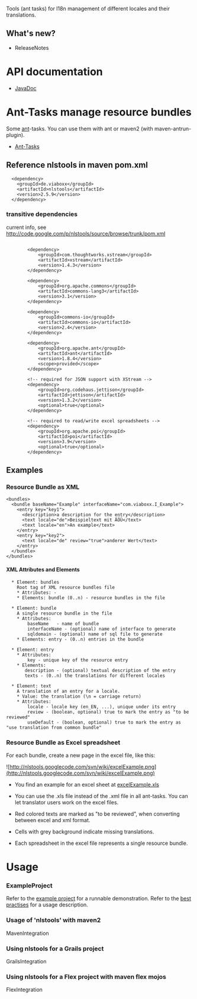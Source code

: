 Tools (ant tasks) for I18n management of different locales and their translations.

## What's new? ##

  * ReleaseNotes

# API documentation #
  * [JavaDoc](http://nlstools.googlecode.com/svn/trunk/javadoc/index.html)

# Ant-Tasks manage resource bundles #

Some [ant](http://ant.apache.org/)-tasks. You can use them with ant or maven2 (with maven-antrun-plugin).
  * [Ant-Tasks](http://nlstools.googlecode.com/svn/trunk/javadoc/de/viaboxx/nlstools/tasks/package-summary.html)

## Reference nlstools in maven pom.xml ##
```
  <dependency>
    <groupId>de.viaboxx</groupId>
    <artifactId>nlstools</artifactId>
    <version>2.5.9</version>
  </dependency>
```

### transitive dependencies ###

current info, see http://code.google.com/p/nlstools/source/browse/trunk/pom.xml

```

        <dependency>
            <groupId>com.thoughtworks.xstream</groupId>
            <artifactId>xstream</artifactId>
            <version>1.4.3</version>
        </dependency>

        <dependency>
            <groupId>org.apache.commons</groupId>
            <artifactId>commons-lang3</artifactId>
            <version>3.1</version>
        </dependency>

        <dependency>
            <groupId>commons-io</groupId>
            <artifactId>commons-io</artifactId>
            <version>2.4</version>
        </dependency>

        <dependency>
            <groupId>org.apache.ant</groupId>
            <artifactId>ant</artifactId>
            <version>1.8.4</version>
            <scope>provided</scope>
        </dependency>

        <!-- required for JSON support with XStream -->
        <dependency>
            <groupId>org.codehaus.jettison</groupId>
            <artifactId>jettison</artifactId>
            <version>1.3.2</version>
            <optional>true</optional>
        </dependency>

        <!-- required to read/write excel spreadsheets -->
        <dependency>
            <groupId>org.apache.poi</groupId>
            <artifactId>poi</artifactId>
            <version>3.9</version>
            <optional>true</optional>
        </dependency>
```

## Examples ##

### Resource Bundle as XML ###

```
<bundles>
  <bundle baseName="Example" interfaceName="com.viaboxx.I_Example">
    <entry key="key1">
      <description>a description for the entry</description>
      <text locale="de">Beispieltext mit ÄÖÜ</text>
      <text locale="en">An example</text>
    </entry>
    <entry key="key2">
      <text locale="de" review="true">anderer Wert</text>
    </entry>
  </bundle>
</bundles>
```


#### XML Attributes and Elements ####
```
  * Element: bundles 
    Root tag of XML resource bundles file
    * Attributes: -
    * Elements: bundle (0..n) - resource bundles in the file

  * Element: bundle
    A single resource bundle in the file
    * Attributes: 
        baseName   - name of bundle
        interfaceName - (optional) name of interface to generate
        sqldomain - (optional) name of sql file to generate
    * Elements: entry - (0..n) entries in the bundle

  * Element: entry
    * Attributes: 
        key - unique key of the resource entry
    * Elements:
       description - (optional) textual description of the entry
       texts - (0..n) the translations for different locales

  * Element: text
    A translation of an entry for a locale.
    * Value: the translation (\n = carriage return)
    * Attributes: 
        locale - locale key (en_EN, ...), unique under its entry
        review - (boolean, optional) true to mark the entry as "to be reviewed"
        useDefault - (boolean, optional) true to mark the entry as "use translation from common bundle"
```

### Resource Bundle as Excel spreadsheet ###
For each bundle, create a new page in the excel file, like this:

![http://nlstools.googlecode.com/svn/wiki/excelExample.png](http://nlstools.googlecode.com/svn/wiki/excelExample.png)

  * You find an example for an excel sheet at [excelExample.xls](http://nlstools.googlecode.com/svn/trunk/example/excelExample.xls)

  * You can use the .xls file instead of the .xml file in all ant-tasks. You can let translator users work on the excel files.
  * Red colored texts are marked as "to be reviewed", when converting between excel and xml format.
  * Cells with grey background indicate missing translations.
  * Each spreadsheet in the excel file represents a single resource bundle.

# Usage #

### ExampleProject ###

Refer to the [example project](ExampleProject.md) for a runnable demonstration.
Refer to the [best practises](BestPractise.md) for a usage description.

### Usage of 'nlstools' with maven2 ###

MavenIntegration

### Using nlstools for a Grails project ###
GrailsIntegration

### Using nlstools for a Flex project with maven flex mojos ###
FlexIntegration